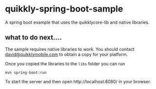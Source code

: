 # quikkly-spring-boot-sample
A spring boot example that uses the quikklycore-lib and native libraries.

## what to do next....
The sample requires native libraries to work. You should contact david@quikklymobile.com to obtain a copy for your platform.

Once you copied the libraries to the `libs` folder you can run

```mvn spring-boot:run```

To start the server and then open http://localhost:8080/ in your browser.
